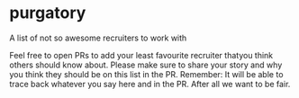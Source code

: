 # purgatory
A list of not so awesome recruiters to work with

Feel free to open PRs to add your least favourite recruiter thatyou think others should know about.
Please make sure to share your story and why you think they should be on this list in the PR. Remember: It will be able to trace back whatever you say here and in the PR. After all we want to be fair.

